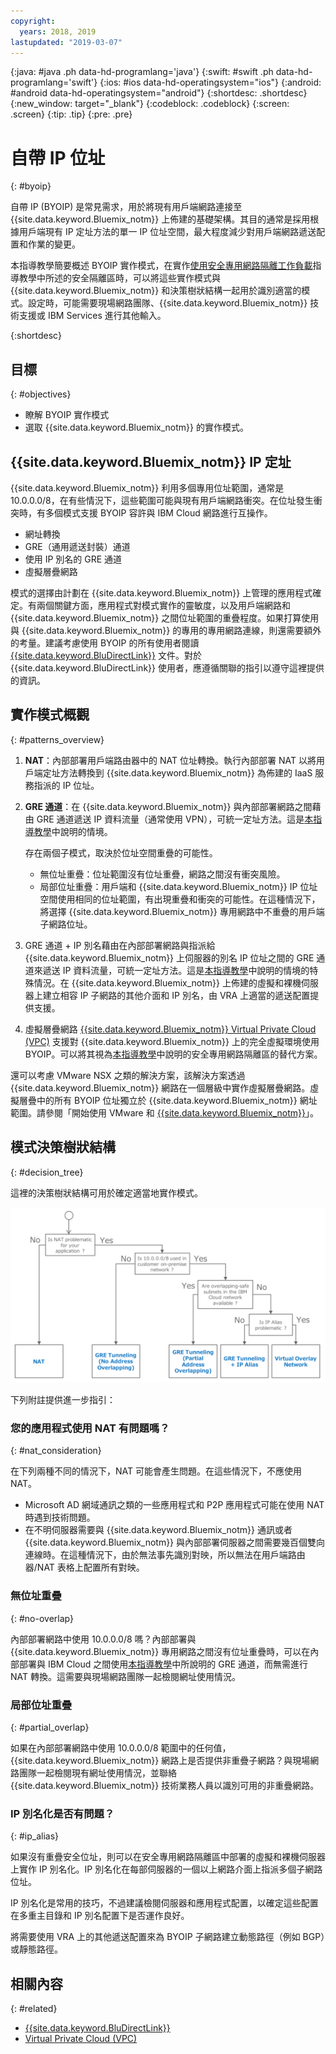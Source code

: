 ```yaml
---
copyright:
  years: 2018, 2019
lastupdated: "2019-03-07"
---
```


{:java: #java .ph data-hd-programlang='java'}
{:swift: #swift .ph data-hd-programlang='swift'}
{:ios: #ios data-hd-operatingsystem="ios"}
{:android: #android data-hd-operatingsystem="android"}
{:shortdesc: .shortdesc}
{:new_window: target="_blank"}
{:codeblock: .codeblock}
{:screen: .screen}
{:tip: .tip}
{:pre: .pre}

# 自帶 IP 位址
{: #byoip}

自帶 IP (BYOIP) 是常見需求，用於將現有用戶端網路連接至 {{site.data.keyword.Bluemix_notm}} 上佈建的基礎架構。其目的通常是採用根據用戶端現有 IP 定址方法的單一 IP 位址空間，最大程度減少對用戶端網路遞送配置和作業的變更。

本指導教學簡要概述 BYOIP 實作模式，在實作[使用安全專用網路隔離工作負載](https://{DomainName}/docs/tutorials?topic=solution-tutorials-secure-network-enclosure#isolate-workloads-with-a-secure-private-network)指導教學中所述的安全隔離區時，可以將這些實作模式與 {{site.data.keyword.Bluemix_notm}} 和決策樹狀結構一起用於識別適當的模式。設定時，可能需要現場網路團隊、{{site.data.keyword.Bluemix_notm}} 技術支援或 IBM Services 進行其他輸入。

{:shortdesc}

## 目標
{: #objectives}

* 瞭解 BYOIP 實作模式
* 選取 {{site.data.keyword.Bluemix_notm}} 的實作模式。

## {{site.data.keyword.Bluemix_notm}} IP 定址

{{site.data.keyword.Bluemix_notm}} 利用多個專用位址範圍，通常是 10.0.0.0/8，在有些情況下，這些範圍可能與現有用戶端網路衝突。在位址發生衝突時，有多個模式支援 BYOIP 容許與 IBM Cloud 網路進行互操作。

-	網址轉換
-	GRE（通用遞送封裝）通道
-	使用 IP 別名的 GRE 通道 
-	虛擬層疊網路

模式的選擇由計劃在 {{site.data.keyword.Bluemix_notm}} 上管理的應用程式確定。有兩個關鍵方面，應用程式對模式實作的靈敏度，以及用戶端網路和 {{site.data.keyword.Bluemix_notm}} 之間位址範圍的重疊程度。如果打算使用與 {{site.data.keyword.Bluemix_notm}} 的專用的專用網路連線，則還需要額外的考量。建議考慮使用 BYOIP 的所有使用者閱讀 [{{site.data.keyword.BluDirectLink}}](https://{DomainName}/docs/infrastructure/direct-link?topic=direct-link-configure-ibm-cloud-direct-link#configure-ibm-cloud-direct-link) 文件。對於 {{site.data.keyword.BluDirectLink}} 使用者，應遵循關聯的指引以遵守這裡提供的資訊。

## 實作模式概觀
{: #patterns_overview}

1. **NAT**：內部部署用戶端路由器中的 NAT 位址轉換。執行內部部署 NAT 以將用戶端定址方法轉換到 {{site.data.keyword.Bluemix_notm}} 為佈建的 IaaS 服務指派的 IP 位址。  
2. **GRE 通道**：在 {{site.data.keyword.Bluemix_notm}} 與內部部署網路之間藉由 GRE 通道遞送 IP 資料流量（通常使用 VPN），可統一定址方法。這是[本指導教學](https://{DomainName}/docs/tutorials?topic=solution-tutorials-configuring-IPSEC-VPN#configuring-IPSEC-VPN)中說明的情境。 

   存在兩個子模式，取決於位址空間重疊的可能性。
     * 無位址重疊：位址範圍沒有位址重疊，網路之間沒有衝突風險。
     * 局部位址重疊：用戶端和 {{site.data.keyword.Bluemix_notm}} IP 位址空間使用相同的位址範圍，有出現重疊和衝突的可能性。在這種情況下，將選擇 {{site.data.keyword.Bluemix_notm}} 專用網路中不重疊的用戶端子網路位址。

3. GRE 通道 + IP 別名藉由在內部部署網路與指派給 {{site.data.keyword.Bluemix_notm}} 上伺服器的別名 IP 位址之間的 GRE 通道來遞送 IP 資料流量，可統一定址方法。這是[本指導教學](https://{DomainName}/docs/tutorials?topic=solution-tutorials-configuring-IPSEC-VPN#configuring-IPSEC-VPN)中說明的情境的特殊情況。在 {{site.data.keyword.Bluemix_notm}} 上佈建的虛擬和裸機伺服器上建立相容 IP 子網路的其他介面和 IP 別名，由 VRA 上適當的遞送配置提供支援。

4. 虛擬層疊網路 [{{site.data.keyword.Bluemix_notm}} Virtual Private Cloud (VPC)](https://{DomainName}/docs/infrastructure/vpc?topic=vpc-getting-started-with-ibm-cloud-virtual-private-cloud-infrastructure#getting-started-with-ibm-cloud-virtual-private-cloud-infrastructure) 支援對 {{site.data.keyword.Bluemix_notm}} 上的完全虛擬環境使用 BYOIP。可以將其視為[本指導教學](https://{DomainName}/docs/tutorials?topic=solution-tutorials-secure-network-enclosure#secure-network-enclosure)中說明的安全專用網路隔離區的替代方案。

還可以考慮 VMware NSX 之類的解決方案，該解決方案透過 {{site.data.keyword.Bluemix_notm}} 網路在一個層級中實作虛擬層疊網路。虛擬層疊中的所有 BYOIP 位址獨立於 {{site.data.keyword.Bluemix_notm}} 網址範圍。請參閱「開始使用 VMware 和 [{{site.data.keyword.Bluemix_notm}}](https://{DomainName}/docs/infrastructure/vmware?topic=VMware-getting-started-tutorial#getting-started-with-vmware-and-ibm-cloud)」。

## 模式決策樹狀結構
{: #decision_tree}

這裡的決策樹狀結構可用於確定適當地實作模式。 

<p style="text-align: center;">

  ![](images/solution37-byoip/byoipdecision.png)
</p>

下列附註提供進一步指引：

### 您的應用程式使用 NAT 有問題嗎？
{: #nat_consideration}

在下列兩種不同的情況下，NAT 可能會產生問題。在這些情況下，不應使用 NAT。 

- Microsoft AD 網域通訊之類的一些應用程式和 P2P 應用程式可能在使用 NAT 時遇到技術問題。
- 在不明伺服器需要與 {{site.data.keyword.Bluemix_notm}} 通訊或者 {{site.data.keyword.Bluemix_notm}} 與內部部署伺服器之間需要幾百個雙向連線時。在這種情況下，由於無法事先識別對映，所以無法在用戶端路由器/NAT 表格上配置所有對映。


### 無位址重疊
{: #no-overlap}

內部部署網路中使用 10.0.0.0/8 嗎？內部部署與 {{site.data.keyword.Bluemix_notm}} 專用網路之間沒有位址重疊時，可以在內部部署與 IBM Cloud 之間使用[本指導教學](https://{DomainName}/docs/tutorials?topic=solution-tutorials-configuring-IPSEC-VPN#configuring-IPSEC-VPN)中所說明的 GRE 通道，而無需進行 NAT 轉換。這需要與現場網路團隊一起檢閱網址使用情況。 

### 局部位址重疊
{: #partial_overlap}

如果在內部部署網路中使用 10.0.0.0/8 範圍中的任何值，{{site.data.keyword.Bluemix_notm}} 網路上是否提供非重疊子網路？與現場網路團隊一起檢閱現有網址使用情況，並聯絡 {{site.data.keyword.Bluemix_notm}} 技術業務人員以識別可用的非重疊網路。 

### IP 別名化是否有問題？
{: #ip_alias}

如果沒有重疊安全位址，則可以在安全專用網路隔離區中部署的虛擬和裸機伺服器上實作 IP 別名化。IP 別名化在每部伺服器的一個以上網路介面上指派多個子網路位址。 

IP 別名化是常用的技巧，不過建議檢閱伺服器和應用程式配置，以確定這些配置在多重主目錄和 IP 別名配置下是否運作良好。  

將需要使用 VRA 上的其他遞送配置來為 BYOIP 子網路建立動態路徑（例如 BGP）或靜態路徑。 

## 相關內容
{: #related}

- [{{site.data.keyword.BluDirectLink}}
]( https://{DomainName}/docs/infrastructure/direct-link?topic=direct-link-configure-ibm-cloud-direct-link#configure-ibm-cloud-direct-link)
- [Virtual Private Cloud (VPC)](https://{DomainName}/docs/infrastructure/vpc?topic=vpc-about-ibm-cloud-virtual-private-cloud-vpc-infrastructure#about-ibm-cloud-virtual-private-cloud-vpc-infrastructure)
